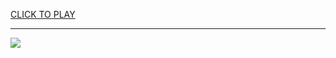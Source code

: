
<a href="https://premium76.site?title=io_game_unblocked&ref=13M">CLICK TO PLAY</a></h3>
<hr>

<a href="https://premium76.site?title=io_game_unblocked&ref=13M"><img src="https://clearcache.store/games.png"></a>


